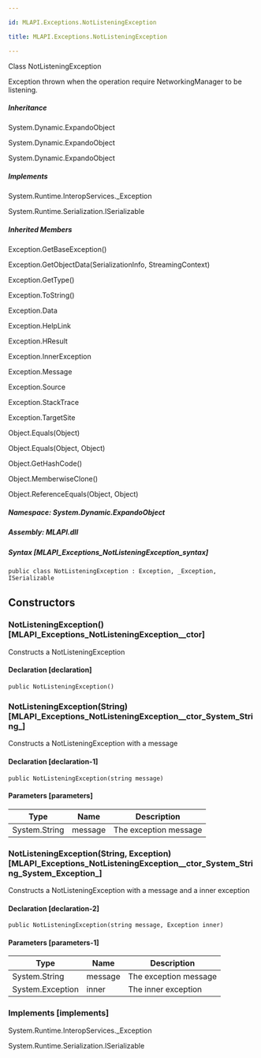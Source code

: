 ```yaml
---

id: MLAPI.Exceptions.NotListeningException

title: MLAPI.Exceptions.NotListeningException

---
```


Class NotListeningException

<div class="markdown level0 summary" markdown="1">

Exception thrown when the operation require NetworkingManager to be
listening.

</div>

<div class="markdown level0 conceptual" markdown="1">

</div>

<div class="inheritance" markdown="1">

##### Inheritance

<div class="level0" markdown="1">

System.Dynamic.ExpandoObject

</div>

<div class="level1" markdown="1">

System.Dynamic.ExpandoObject

</div>

<div class="level2" markdown="1">

System.Dynamic.ExpandoObject

</div>

</div>

<div markdown="1" classs="implements">

##### Implements

<div markdown="1">

System.Runtime.InteropServices.\_Exception

</div>

<div markdown="1">

System.Runtime.Serialization.ISerializable

</div>

</div>

<div class="inheritedMembers" markdown="1">

##### Inherited Members

<div markdown="1">

Exception.GetBaseException()

</div>

<div markdown="1">

Exception.GetObjectData(SerializationInfo, StreamingContext)

</div>

<div markdown="1">

Exception.GetType()

</div>

<div markdown="1">

Exception.ToString()

</div>

<div markdown="1">

Exception.Data

</div>

<div markdown="1">

Exception.HelpLink

</div>

<div markdown="1">

Exception.HResult

</div>

<div markdown="1">

Exception.InnerException

</div>

<div markdown="1">

Exception.Message

</div>

<div markdown="1">

Exception.Source

</div>

<div markdown="1">

Exception.StackTrace

</div>

<div markdown="1">

Exception.TargetSite

</div>

<div markdown="1">

Object.Equals(Object)

</div>

<div markdown="1">

Object.Equals(Object, Object)

</div>

<div markdown="1">

Object.GetHashCode()

</div>

<div markdown="1">

Object.MemberwiseClone()

</div>

<div markdown="1">

Object.ReferenceEquals(Object, Object)

</div>

</div>

##### **Namespace**: System.Dynamic.ExpandoObject

##### **Assembly**: MLAPI.dll

##### Syntax [MLAPI_Exceptions_NotListeningException_syntax]

    public class NotListeningException : Exception, _Exception, ISerializable

## Constructors 

### NotListeningException() [MLAPI_Exceptions_NotListeningException__ctor]

<div class="markdown level1 summary" markdown="1">

Constructs a NotListeningException

</div>

<div class="markdown level1 conceptual" markdown="1">

</div>

#### Declaration [declaration]

    public NotListeningException()

### NotListeningException(String) [MLAPI_Exceptions_NotListeningException__ctor_System_String_]

<div class="markdown level1 summary" markdown="1">

Constructs a NotListeningException with a message

</div>

<div class="markdown level1 conceptual" markdown="1">

</div>

#### Declaration [declaration-1]

    public NotListeningException(string message)

#### Parameters [parameters]

| Type          | Name    | Description           |
|---------------|---------|-----------------------|
| System.String | message | The exception message |

### NotListeningException(String, Exception) [MLAPI_Exceptions_NotListeningException__ctor_System_String_System_Exception_]

<div class="markdown level1 summary" markdown="1">

Constructs a NotListeningException with a message and a inner exception

</div>

<div class="markdown level1 conceptual" markdown="1">

</div>

#### Declaration [declaration-2]

    public NotListeningException(string message, Exception inner)

#### Parameters [parameters-1]

| Type             | Name    | Description           |
|------------------|---------|-----------------------|
| System.String    | message | The exception message |
| System.Exception | inner   | The inner exception   |

### Implements [implements]

<div markdown="1">

System.Runtime.InteropServices.\_Exception

</div>

<div markdown="1">

System.Runtime.Serialization.ISerializable

</div>
